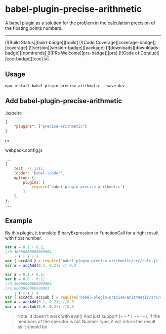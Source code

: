 # babel-plugin-precise-arithmetic

A babel plugin as a solution for the problem in the calculation precision of the floating points numbers.

---


<!-- prettier-ignore-start -->
[![Build Status][build-badge]][build]
[![Code Coverage][coverage-badge]][coverage]
[![version][version-badge]][package]
[![downloads][downloads-badge]][npmtrends]
[![PRs Welcome][prs-badge]][prs]
[![Code of Conduct][coc-badge]][coc]
![](https://img.shields.io/github/stars/hx-dl/babel-plugin-precise-arithmetic?label=star&style=social)
<!-- prettier-ignore-end -->



## Usage

```
npm install babel-plugin-precise-arithmetic --save-dev
```
## Add babel-plugin-precise-arithmetic

.babelrc
```json
{
	"plugins": ["precise-arithmetic"]
}
```
or

webpack.config.js

```js
...
{
	test: /\.js$/,
	loader: 'babel-loader',
	option: {
		plugins: [
			require('babel-plugin-precise-arithmetic')
		]
	},
},
...
```
## Example

By this plugin, it translate BinaryExpression to FunctionCall for a right result with float number.

```js
var a = 0.1 + 0.2;
//0.30000000000000004
	↓ ↓ ↓ ↓ ↓ ↓
var { accAdd } = require('babel-plugin-precise-arithmetic/src/calc.js');
var a = accAdd(0.1, 0.2); // 0.3
```

```js
var a = 0.1 + 0.2;
var b = 0.8 - 0.2;
//0.30000000000000004
//0.6000000000000001
	↓ ↓ ↓ ↓ ↓ ↓
var { accAdd, accSub } = require('babel-plugin-precise-arithmetic/src/calc.js');
var a = accAdd(0.1, 0.2); //0.3
var a = accSub(0.8, 0.2); //0.6


```

> Note: it doesn't work with eval() And just support (+ - * \ += -=), if the members of the operator is not Number type, it will return the result as it should be

